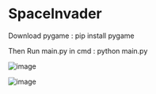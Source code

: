 # SpaceInvader

Download pygame : pip install pygame


Then Run main.py in cmd : python main.py


![image](https://user-images.githubusercontent.com/64410018/159152362-40e37b3e-0b3f-4fa3-b7bd-ff713df659ac.png)

![image](https://user-images.githubusercontent.com/64410018/159152565-0d7e49be-c01f-438e-a2ad-d855afa2d232.png)

